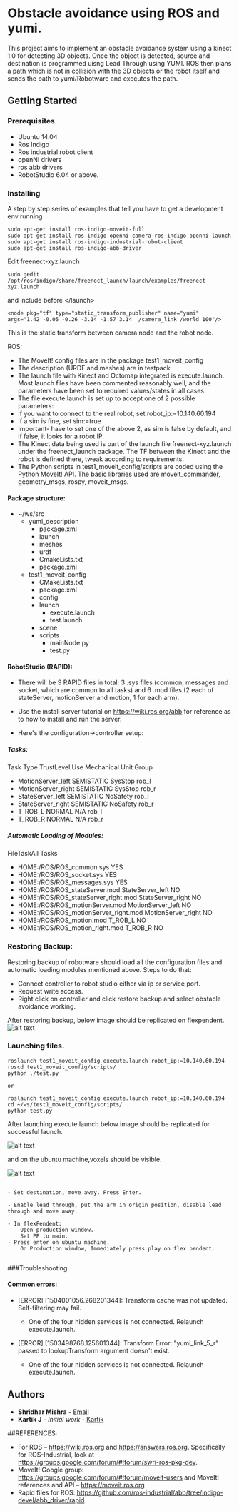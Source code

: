 # Obstacle avoidance using ROS and yumi.

This project aims to implement an obstacle avoidance system using a kinect 1.0 for detecting 3D objects.
Once the object is detected, source and destination is programmed uisng Lead Through using YUMI. ROS then plans a path
which is not in collision with the 3D objects or the robot itself and sends the path to yumi/Robotware and executes the
path.



## Getting Started



### Prerequisites

- Ubuntu 14.04
- Ros Indigo
- Ros industrial robot client
- openNI drivers
- ros abb drivers
- RobotStudio 6.04 or above.



### Installing

A step by step series of examples that tell you have to get a development env running

```
sudo apt-get install ros-indigo-moveit-full
sudo apt-get install ros-indigo-openni-camera ros-indigo-openni-launch
sudo apt-get install ros-indigo-industrial-robot-client
sudo apt-get install ros-indigo-abb-driver
```

Edit freenect-xyz.launch 

```
sudo gedit /opt/ros/indigo/share/freenect_launch/launch/examples/freenect-xyz.launch

```
and include before <\/launch>
```
<node pkg="tf" type="static_transform_publisher" name="yumi" args="1.42 -0.05 -0.26 -3.14 -1.57 3.14  /camera_link /world 100"/>
```
This is the static transform between camera node and the robot node.

ROS:


- The MoveIt! config files are in the package test1_moveit_config
- The description (URDF and meshes) are in testpack
- The launch file with Kinect and Octomap integrated is execute.launch. Most launch files have been commented reasonably well, and the parameters have been set to required values/states in all cases.
- The file execute.launch is set up to accept one of 2 possible parameters:
- If you want to connect to the real robot, set robot_ip:=10.140.60.194
- If a sim is fine, set sim:=true
- Important- have to set one of the above 2, as sim is false by default, and if false, it looks for a robot IP.
- The Kinect data being used is part of the launch file freenect-xyz.launch under the freenect_launch package. The TF between the Kinect and the robot is defined there, tweak according to requirements.
- The Python scripts in test1_moveit_config/scripts are coded using the Python MoveIt! API. The basic libraries used are moveit_commander, geometry_msgs, rospy, moveit_msgs.

#### Package structure:
- ~/ws/src
    - yumi_description
        - package.xml
        - launch
        - meshes
        - urdf
        - CmakeLists.txt
        - package.xml
    - test1_moveit_config
        - CMakeLists.txt
        - package.xml
        - config
        - launch
            - execute.launch
            - test.launch
        - scene
        - scripts
            - mainNode.py
            - test.py



#### RobotStudio (RAPID):
- There will be 9 RAPID files in total: 3 .sys files (common, messages and socket, which are common to all tasks) and 6 .mod files (2 each of stateServer, motionServer and motion, 1 for each arm).
- Use the install server tutorial on https://wiki.ros.org/abb for reference as to how to install and run the server.

- Here's the configuration->controller setup:

##### Tasks:
	
Task  Type	TrustLevel	Use Mechanical Unit Group
- MotionServer_left	SEMISTATIC	SysStop	rob_l
- MotionServer_right	SEMISTATIC	SysStop	rob_r
- StateServer_left	SEMISTATIC	NoSafety	rob_l
- StateServer_right	SEMISTATIC	NoSafety	rob_r
- T_ROB_L	NORMAL	N/A	rob_l
- T_ROB_R	NORMAL	N/A	rob_r
##### Automatic Loading of Modules:

FileTaskAll Tasks
- HOME:/ROS/ROS_common.sys		YES
- HOME:/ROS/ROS_socket.sys		YES
- HOME:/ROS/ROS_messages.sys		YES
- HOME:/ROS/ROS_stateServer.mod	StateServer_left	NO
- HOME:/ROS/ROS_stateServer_right.mod	StateServer_right	NO
- HOME:/ROS/ROS_motionServer.mod	MotionServer_left	NO
- HOME:/ROS/ROS_motionServer_right.mod	MotionServer_right	NO
- HOME:/ROS/ROS_motion.mod	T_ROB_L	NO
- HOME:/ROS/ROS_motion_right.mod	T_ROB_R	NO


### Restoring Backup:
Restoring backup of robotware should load all the configuration files and automatic loading modules mentioned above. 
Steps to do that:
- Conncet controller to robot studio either via ip or service port.
- Request write access.
- Right click on controller and click restore backup and select obstacle avoidance working.

After restoring backup, below image should be replicated on flexpendent.
![alt text](2.jpg)


### Launching files.
```
roslaunch test1_moveit_config execute.launch robot_ip:=10.140.60.194
roscd test1_moveit_config/scripts/
python ./test.py

or 

roslaunch test1_moveit_config execute.launch robot_ip:=10.140.60.194
cd ~/ws/test1_moveit_config/scripts/
python test.py
```
After launching execute.launch below image should be replicated for successful launch.

![alt text](1.jpg )

and on the ubuntu machine,voxels should be visible.

![alt text](4.png)

```

- Set destination, move away. Press Enter.

- Enable lead through, put the arm in origin position, disable lead through and move away.

- In flexPendent:
    Open production window.
    Set PP to main.
- Press enter on ubuntu machine.
    On Production window, Immediately press play on flex pendent.


```

###Troubleshooting:

#### Common errors:

- [ERROR] [1504001056.268201344]: Transform cache was not updated. Self-filtering may fail.
    
    - One of the four hidden services is not connected. Relaunch execute.launch.

- [ERROR] [1503498768.125601344]: Transform Error: "yumi_link_5_r" passed to lookupTransform argument doesn't exist.
    
    - One of the four hidden services is not connected. Relaunch execute.launch.



## Authors

* **Shridhar Mishra** -  [Email](mailto:shridharmishra4@gmail.com)
* **Kartik J** - *Initial work* - [Kartik](mailto:karthikj219@gmail.com)


##REFERENCES:
- For ROS – https://wiki.ros.org and https://answers.ros.org. Specifically for ROS-Industrial, look at https://groups.google.com/forum/#!forum/swri-ros-pkg-dev.
- MoveIt! Google group: https://groups.google.com/forum/#!forum/moveit-users and MoveIt! references and API – https://moveit.ros.org
- Rapid files for ROS: https://github.com/ros-industrial/abb/tree/indigo-devel/abb_driver/rapid